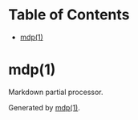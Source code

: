 Table of Contents
=================

* [mdp(1)](#mdp1)

mdp(1)
======

Markdown partial processor.

Generated by [mdp(1)](https://github.com/freeformsystems/mdp).

[github]: http://github.com
[node]: http://nodejs.org
[npm]: http://npmjs.org
[marked]: https://github.com/chjj/marked
[command]: https://github.com/freeformsystems/cli-command
[usage]: #usage

